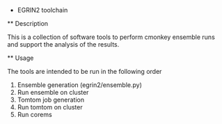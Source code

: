 * EGRIN2 toolchain

** Description

This is a collection of software tools to perform cmonkey ensemble runs and support
the analysis of the results.

** Usage

The tools are intended to be run in the following order

1. Ensemble generation (egrin2/ensemble.py)
2. Run ensemble on cluster
3. Tomtom job generation
4. Run tomtom on cluster
5. Run corems
